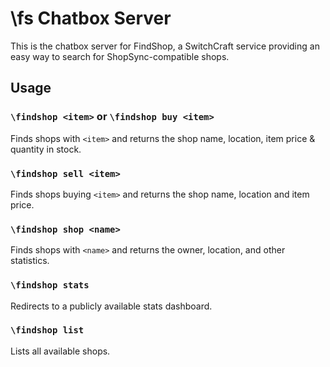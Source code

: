 # \fs Chatbox Server
This is the chatbox server for FindShop, a SwitchCraft service providing an easy way to search for ShopSync-compatible shops. 

## Usage
### `\findshop <item>` or `\findshop buy <item>`
Finds shops with `<item>` and returns the shop name, location, item price & quantity in stock.
### `\findshop sell <item>`
Finds shops buying `<item>` and returns the shop name, location and item price.
### `\findshop shop <name>`
Finds shops with `<name>` and returns the owner, location, and other statistics.
### `\findshop stats`
Redirects to a publicly available stats dashboard.
### `\findshop list`
Lists all available shops.
